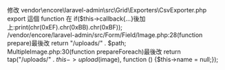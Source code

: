 修改 vendor\encore\laravel-admin\src\Grid\Exporters\CsvExporter.php  
export 這個 function 在 if($this->callback{...}後加上:print(chr(0xEF).chr(0xBB).chr(0xBF));  
/vendor/encore/laravel-admin/src/Form/Field/Image.php:28(function prepare)最後改 return "/uploads/" . $path;  
MultipleImage.php:30(function prepareForeach)最後改 return tap("/uploads/" . $this->upload($image), function () {$this->name = null;});

